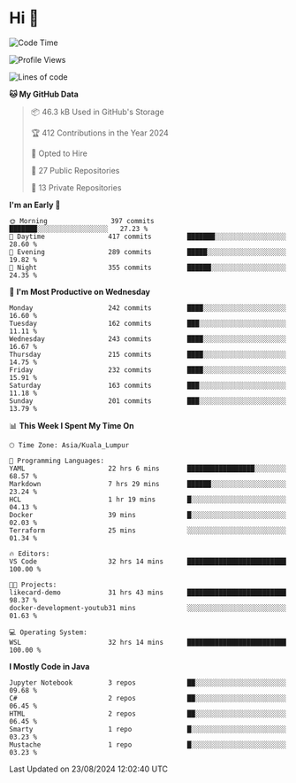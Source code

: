 <h1>Hi 👋</h1>

<!--START_SECTION:waka-->
![Code Time](http://img.shields.io/badge/Code%20Time-661%20hrs%2012%20mins-blue)

![Profile Views](http://img.shields.io/badge/Profile%20Views-0-blue)

![Lines of code](https://img.shields.io/badge/From%20Hello%20World%20I%27ve%20Written-1.2%20million%20lines%20of%20code-blue)

**🐱 My GitHub Data** 

> 📦 46.3 kB Used in GitHub's Storage 
 > 
> 🏆 412 Contributions in the Year 2024
 > 
> 💼 Opted to Hire
 > 
> 📜 27 Public Repositories 
 > 
> 🔑 13 Private Repositories 
 > 
**I'm an Early 🐤** 

```text
🌞 Morning                397 commits         ███████░░░░░░░░░░░░░░░░░░   27.23 % 
🌆 Daytime                417 commits         ███████░░░░░░░░░░░░░░░░░░   28.60 % 
🌃 Evening                289 commits         █████░░░░░░░░░░░░░░░░░░░░   19.82 % 
🌙 Night                  355 commits         ██████░░░░░░░░░░░░░░░░░░░   24.35 % 
```
📅 **I'm Most Productive on Wednesday** 

```text
Monday                   242 commits         ████░░░░░░░░░░░░░░░░░░░░░   16.60 % 
Tuesday                  162 commits         ███░░░░░░░░░░░░░░░░░░░░░░   11.11 % 
Wednesday                243 commits         ████░░░░░░░░░░░░░░░░░░░░░   16.67 % 
Thursday                 215 commits         ████░░░░░░░░░░░░░░░░░░░░░   14.75 % 
Friday                   232 commits         ████░░░░░░░░░░░░░░░░░░░░░   15.91 % 
Saturday                 163 commits         ███░░░░░░░░░░░░░░░░░░░░░░   11.18 % 
Sunday                   201 commits         ███░░░░░░░░░░░░░░░░░░░░░░   13.79 % 
```


📊 **This Week I Spent My Time On** 

```text
🕑︎ Time Zone: Asia/Kuala_Lumpur

💬 Programming Languages: 
YAML                     22 hrs 6 mins       █████████████████░░░░░░░░   68.57 % 
Markdown                 7 hrs 29 mins       ██████░░░░░░░░░░░░░░░░░░░   23.24 % 
HCL                      1 hr 19 mins        █░░░░░░░░░░░░░░░░░░░░░░░░   04.13 % 
Docker                   39 mins             █░░░░░░░░░░░░░░░░░░░░░░░░   02.03 % 
Terraform                25 mins             ░░░░░░░░░░░░░░░░░░░░░░░░░   01.34 % 

🔥 Editors: 
VS Code                  32 hrs 14 mins      █████████████████████████   100.00 % 

🐱‍💻 Projects: 
likecard-demo            31 hrs 43 mins      █████████████████████████   98.37 % 
docker-development-youtub31 mins             ░░░░░░░░░░░░░░░░░░░░░░░░░   01.63 % 

💻 Operating System: 
WSL                      32 hrs 14 mins      █████████████████████████   100.00 % 
```

**I Mostly Code in Java** 

```text
Jupyter Notebook         3 repos             ██░░░░░░░░░░░░░░░░░░░░░░░   09.68 % 
C#                       2 repos             ██░░░░░░░░░░░░░░░░░░░░░░░   06.45 % 
HTML                     2 repos             ██░░░░░░░░░░░░░░░░░░░░░░░   06.45 % 
Smarty                   1 repo              █░░░░░░░░░░░░░░░░░░░░░░░░   03.23 % 
Mustache                 1 repo              █░░░░░░░░░░░░░░░░░░░░░░░░   03.23 % 
```




 Last Updated on 23/08/2024 12:02:40 UTC
<!--END_SECTION:waka-->
